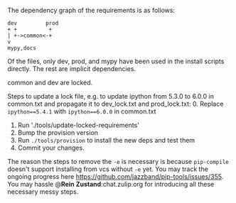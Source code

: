 The dependency graph of the requirements is as follows:

```
dev         prod
+ +          +
| +->common<-+
v
mypy,docs
```

Of the files, only dev, prod, and mypy have been used in the install
scripts directly. The rest are implicit dependencies.

common and dev are locked.

Steps to update a lock file, e.g. to update ipython from 5.3.0 to 6.0.0 in
common.txt and propagate it to dev_lock.txt and prod_lock.txt:
0. Replace `ipython==5.4.1` with `ipython==6.0.0` in common.txt
1. Run './tools/update-locked-requirements'
2. Bump the provision version
3. Run `./tools/provision` to install the new deps and test them
4. Commit your changes.

The reason the steps to remove the `-e` is necessary is because `pip-compile`
doesn't support installing from vcs without `-e` yet.
You may track the ongoing progress here https://github.com/jazzband/pip-tools/issues/355.
You may hassle @**Rein Zustand**:chat.zulip.org for introducing all these
necessary messy steps.
